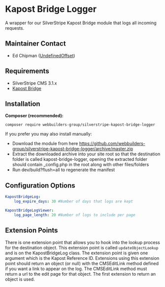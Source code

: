 Kapost Bridge Logger
=================
A wrapper for our SilverStripe Kapost Bridge module that logs all incoming requests.

## Maintainer Contact
* Ed Chipman ([UndefinedOffset](https://github.com/UndefinedOffset))

## Requirements
* SilverStripe CMS 3.1.x
* [Kapost Bridge](https://github.com/webbuilders-group/silverstripe-kapost-bridge)


## Installation
__Composer (recommended):__
```
composer require webbuilders-group/silverstripe-kapost-bridge-logger
```


If you prefer you may also install manually:
* Download the module from here https://github.com/webbuilders-group/silverstripe-kapost-bridge-logger/archive/master.zip
* Extract the downloaded archive into your site root so that the destination folder is called kapost-bridge-logger, opening the extracted folder should contain _config.php in the root along with other files/folders
* Run dev/build?flush=all to regenerate the manifest


## Configuration Options
```yml
KapostBridgeLog:
    log_expire_days: 30 #Number of days that logs are kept

KapostBridgeLogViewer:
    log_page_length: 20 #Number of logs to include per page
```

## Extension Points
There is one extension point that allows you to hook into the lookup process for the destination object. This extension point is called ``updateObjectLookup`` and is on the KapostBridgeLog class. The extension point is given one argument which is the Kapost Reference ID. Extensions using this extension point should return an object (or null) with the CMSEditLink method defined if you want a link to appear on the log. The CMSEditLink method must return a url to the edit page for that object. The first extension to return an object is used.

